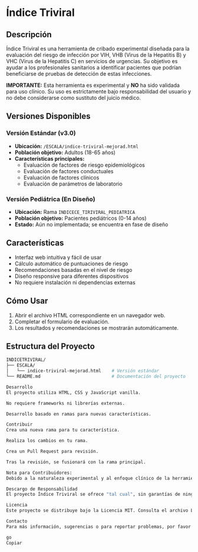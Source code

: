 # Índice Triviral

## Descripción
Índice Triviral es una herramienta de cribado experimental diseñada para la evaluación del riesgo de infección por VIH, VHB (Virus de la Hepatitis B) y VHC (Virus de la Hepatitis C) en servicios de urgencias. Su objetivo es ayudar a los profesionales sanitarios a identificar pacientes que podrían beneficiarse de pruebas de detección de estas infecciones.

**IMPORTANTE:** Esta herramienta es experimental y **NO** ha sido validada para uso clínico. Su uso es estrictamente bajo responsabilidad del usuario y no debe considerarse como sustituto del juicio médico.

## Versiones Disponibles

### Versión Estándar (v3.0)
- **Ubicación:** `/ESCALA/indice-triviral-mejorad.html`
- **Población objetivo:** Adultos (18-65 años)
- **Características principales:**
  - Evaluación de factores de riesgo epidemiológicos
  - Evaluación de factores conductuales
  - Evaluación de factores clínicos
  - Evaluación de parámetros de laboratorio

### Versión Pediátrica (En Diseño)
- **Ubicación:** Rama `INDICECE_TIRIVIRAL_PEDIATRICA`
- **Población objetivo:** Pacientes pediátricos (0-14 años)
- **Estado:** Aún no implementada; se encuentra en fase de diseño

## Características
- Interfaz web intuitiva y fácil de usar
- Cálculo automático de puntuaciones de riesgo
- Recomendaciones basadas en el nivel de riesgo
- Diseño responsive para diferentes dispositivos
- No requiere instalación ni dependencias externas

## Cómo Usar
1. Abrir el archivo HTML correspondiente en un navegador web.
2. Completar el formulario de evaluación.
3. Los resultados y recomendaciones se mostrarán automáticamente.

## Estructura del Proyecto

```bash
INDICETRIVIRAL/
├── ESCALA/
│   └── indice-triviral-mejorad.html    # Versión estándar
└── README.md                           # Documentación del proyecto

Desarrollo
El proyecto utiliza HTML, CSS y JavaScript vanilla.

No requiere frameworks ni librerías externas.

Desarrollo basado en ramas para nuevas características.

Contribuir
Crea una nueva rama para tu característica.

Realiza los cambios en tu rama.

Crea un Pull Request para revisión.

Tras la revisión, se fusionará con la rama principal.

Nota para Contribuidores:
Debido a la naturaleza experimental y al enfoque clínico de la herramienta, se solicita que cualquier modificación que pueda afectar el sentido y la orientación de la evaluación del riesgo se comunique previamente a través de un issue o un pull request detallando los cambios propuestos. Esto es fundamental para evitar que se desvirtúe el propósito original de la herramienta.

Descargo de Responsabilidad
El proyecto Índice Triviral se ofrece "tal cual", sin garantías de ningún tipo, ya sean expresas o implícitas. NO ha sido validado para uso clínico y no se recomienda su utilización como base para la toma de decisiones médicas. Los resultados y recomendaciones son únicamente informativos y deben ser verificados y validados por profesionales de la salud antes de cualquier aplicación en un entorno clínico. El autor y los colaboradores no asumen responsabilidad por daños o perjuicios derivados del uso o interpretación de esta herramienta.

Licencia
Este proyecto se distribuye bajo la Licencia MIT. Consulta el archivo LICENSE para obtener los términos completos.

Contacto
Para más información, sugerencias o para reportar problemas, por favor crea un issue en el repositorio.

go
Copiar
